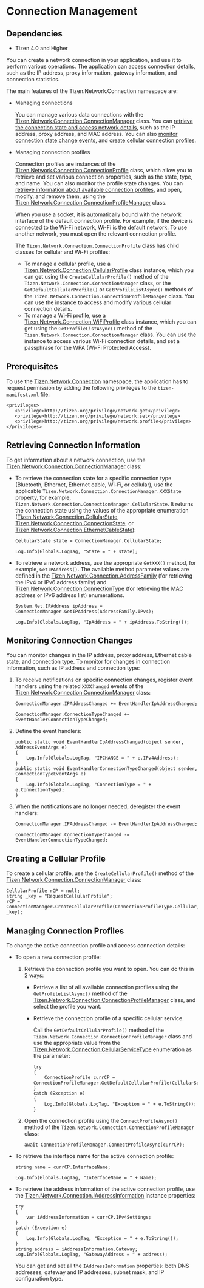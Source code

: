 # Connection Management

## Dependencies
-   Tizen 4.0 and Higher

You can create a network connection in your application, and use it to perform various operations. The application can access connection details, such as the IP address, proxy information, gateway information, and connection statistics.

The main features of the Tizen.Network.Connection namespace are:

-   Managing connections

    You can manage various data connections with the [Tizen.Network.Connection.ConnectionManager](https://developer.tizen.org/dev-guide/csapi/api/Tizen.Network.Connection.ConnectionManager.html) class. You can [retrieve the connection state and access network details](#connection_info), such as the IP address, proxy address, and MAC address. You can also [monitor connection state change events](#events), and [create cellular connection profiles](#create_profile).

-   Managing connection profiles

    Connection profiles are instances of the [Tizen.Network.Connection.ConnectionProfile](https://developer.tizen.org/dev-guide/csapi/api/Tizen.Network.Connection.ConnectionProfile.html) class, which allow you to retrieve and set various connection properties, such as the state, type, and name. You can also monitor the profile state changes. You can [retrieve information about available connection profiles](#use_profile), and open, modify, and remove them, using the [Tizen.Network.Connection.ConnectionProfileManager](https://developer.tizen.org/dev-guide/csapi/api/Tizen.Network.Connection.ConnectionProfileManager.html) class.

    When you use a socket, it is automatically bound with the network interface of the default connection profile. For example, if the device is connected to the Wi-Fi network, Wi-Fi is the default network. To use another network, you must open the relevant connection profile.

    The `Tizen.Network.Connection.ConnectionProfile` class has child classes for cellular and Wi-Fi profiles:

    -   To manage a cellular profile, use a [Tizen.Network.Connection.CellularProfile](https://developer.tizen.org/dev-guide/csapi/api/Tizen.Network.Connection.CellularProfile.html) class instance, which you can get using the `CreateCellularProfile()` method of the `Tizen.Network.Connection.ConnectionManager` class, or the `GetDefaultCellularProfile()` or `GetProfileListAsync()` methods of the `Tizen.Network.Connection.ConnectionProfileManager` class. You can use the instance to access and modify various cellular connection details.
    -   To manage a Wi-Fi profile, use a [Tizen.Network.Connection.WiFiProfile](https://developer.tizen.org/dev-guide/csapi/api/Tizen.Network.Connection.WiFiProfile.html) class instance, which you can get using the `GetProfileListAsync()` method of the `Tizen.Network.Connection.ConnectionManager` class. You can use the instance to access various Wi-Fi connection details, and set a passphrase for the WPA (Wi-Fi Protected Access).

## Prerequisites


To use the [Tizen.Network.Connection](https://developer.tizen.org/dev-guide/csapi/api/Tizen.Network.Connection.html) namespace, the application has to request permission by adding the following privileges to the `tizen-manifest.xml` file:

```  
<privileges>
   <privilege>http://tizen.org/privilege/network.get</privilege>
   <privilege>http://tizen.org/privilege/network.set</privilege>
   <privilege>http://tizen.org/privilege/network.profile</privilege>
</privileges>
```

<a name="connection_info"></a>
## Retrieving Connection Information

To get information about a network connection, use the [Tizen.Network.Connection.ConnectionManager](https://developer.tizen.org/dev-guide/csapi/api/Tizen.Network.Connection.ConnectionManager.html) class:
-   To retrieve the connection state for a specific connection type (Bluetooth, Ethernet, Ethernet cable, Wi-Fi, or cellular), use the applicable `Tizen.Network.Connection.ConnectionManager.XXXState` property, for example, `Tizen.Network.Connection.ConnectionManager.CellularState`. It returns the connection state using the values of the appropriate enumeration ([Tizen.Network.Connection.CellularState](https://developer.tizen.org/dev-guide/csapi/api/Tizen.Network.Connection.CellularState.html), [Tizen.Network.Connection.ConnectionState](https://developer.tizen.org/dev-guide/csapi/api/Tizen.Network.Connection.ConnectionState.html), or [Tizen.Network.Connection.EthernetCableState](https://developer.tizen.org/dev-guide/csapi/api/Tizen.Network.Connection.EthernetCableState.html)):

    ```  
    CellularState state = ConnectionManager.CellularState;

    Log.Info(Globals.LogTag, "State = " + state);
    ```

-   To retrieve a network address, use the appropriate `GetXXX()` method, for example, `GetIPAddress()`. The available method parameter values are defined in the [Tizen.Network.Connection.AddressFamily](https://developer.tizen.org/dev-guide/csapi/api/Tizen.Network.Connection.AddressFamily.html) (for retrieving the IPv4 or IPv6 address family) and [Tizen.Network.Connection.ConnectionType](https://developer.tizen.org/dev-guide/csapi/api/Tizen.Network.Connection.ConnectionType.html) (for retrieving the MAC address or IPv6 address list) enumerations.

    ```  
    System.Net.IPAddress ipAddress = ConnectionManager.GetIPAddress(AddressFamily.IPv4);

    Log.Info(Globals.LogTag, "IpAddress = " + ipAddress.ToString());
    ```
	
<a name="events"></a>
## Monitoring Connection Changes 

You can monitor changes in the IP address, proxy address, Ethernet cable state, and connection type.
To monitor for changes in connection information, such as IP address and connection type:

1.  To receive notifications on specific connection changes, register event handlers using the related `XXXChanged` events of the [Tizen.Network.Connection.ConnectionManager](https://developer.tizen.org/dev-guide/csapi/api/Tizen.Network.Connection.ConnectionManager.html) class:

    ```  
    ConnectionManager.IPAddressChanged += EventHandlerIpAddressChanged;

    ConnectionManager.ConnectionTypeChanged += EventHandlerConnectionTypeChanged;
    ```

2.  Define the event handlers:

    ```  
    public static void EventHandlerIpAddressChanged(object sender, AddressEventArgs e)
    {
        Log.Info(Globals.LogTag, "IPCHANGE = " + e.IPv4Address);
    }
    public static void EventHandlerConnectionTypeChanged(object sender, ConnectionTypeEventArgs e)
    {
        Log.Info(Globals.LogTag, "ConnectionType = " + e.ConnectionType);
    }
    ```

3.  When the notifications are no longer needed, deregister the event handlers:

    ```  
    ConnectionManager.IPAddressChanged -= EventHandlerIpAddressChanged;

    ConnectionManager.ConnectionTypeChanged -= EventHandlerConnectionTypeChanged;
    ```

<a name="create_profile"></a>
## Creating a Cellular Profile 

To create a cellular profile, use the `CreateCellularProfile()` method of the [Tizen.Network.Connection.ConnectionManager](https://developer.tizen.org/dev-guide/csapi/api/Tizen.Network.Connection.ConnectionManager.html) class:

```  
CellularProfile rCP = null;
string _key = "RequestCellularProfile";
rCP = ConnectionManager.CreateCellularProfile(ConnectionProfileType.Cellular, _key);
```

<a name="use_profile"></a>
## Managing Connection Profiles 

To change the active connection profile and access connection details:

-   To open a new connection profile:
    1.  Retrieve the connection profile you want to open. You can do this in 2 ways:
        -   Retrieve a list of all available connection profiles using the `GetProfileListAsync()` method of the [Tizen.Network.Connection.ConnectionProfileManager](https://developer.tizen.org/dev-guide/csapi/api/Tizen.Network.Connection.ConnectionProfileManager.html) class, and select the profile you want.
        -   Retrieve the connection profile of a specific cellular service.

            Call the `GetDefaultCellularProfile()` method of the `Tizen.Network.Connection.ConnectionProfileManager` class and use the appropriate value from the [Tizen.Network.Connection.CellularServiceType](https://developer.tizen.org/dev-guide/csapi/api/Tizen.Network.Connection.CellularServiceType.html) enumeration as the parameter:

            ```  
            try
            {
                ConnectionProfile currCP = ConnectionProfileManager.GetDefaultCellularProfile(CellularServiceType.Internet);
            }
            catch (Exception e)
            {
                Log.Info(Globals.LogTag, "Exception = " + e.ToString());
            }
            ```

    2.  Open the connection profile using the `ConnectProfileAsync()` method of the `Tizen.Network.Connection.ConnectionProfileManager` class:

        ```  
        await ConnectionProfileManager.ConnectProfileAsync(currCP);
        ```

-   To retrieve the interface name for the active connection profile:

    ```  
    string name = currCP.InterfaceName;

    Log.Info(Globals.LogTag, "InterfaceName = " + Name);
    ```

-   To retrieve the address information of the active connection profile, use the [Tizen.Network.Connection.IAddressInformation](https://developer.tizen.org/dev-guide/csapi/api/Tizen.Network.Connection.IAddressInformation.html) instance properties:

    ```  
    try
    {
        var iAddressInformation = currCP.IPv4Settings;
    }
    catch (Exception e)
    {
        Log.Info(Globals.LogTag, "Exception = " + e.ToString());
    }
    string address = iAddressInformation.Gateway;
    Log.Info(Globals.LogTag, "GatewayAddress = " + address);
    ```

    You can get and set all the `IAddressInformation` properties: both DNS addresses, gateway and IP addresses, subnet mask, and IP configuration type.

